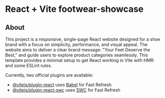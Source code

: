 # React + Vite footwear-showcase
## About
This project is a responsive, single-page React website designed for a shoe brand with a focus on simplicity, performance, and visual appeal. The website aims to deliver a clear brand message: "Your Feet Deserve the Best," and guide users to explore product categories seamlessly.
This template provides a minimal setup to get React working in Vite with HMR and some ESLint rules.

Currently, two official plugins are available:

- [@vitejs/plugin-react](https://github.com/vitejs/vite-plugin-react/blob/main/packages/plugin-react/README.md) uses [Babel](https://babeljs.io/) for Fast Refresh
- [@vitejs/plugin-react-swc](https://github.com/vitejs/vite-plugin-react-swc) uses [SWC](https://swc.rs/) for Fast Refresh
